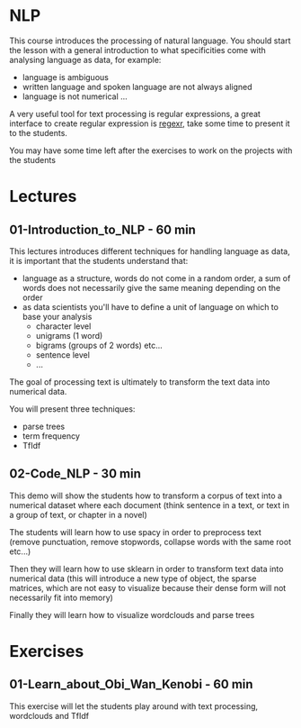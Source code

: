 # NLP

This course introduces the processing of natural language.
You should start the lesson with a general introduction to what specificities come with analysing language as data, for example:
* language is ambiguous
* written language and spoken language are not always aligned
* language is not numerical
...

A very useful tool for text processing is regular expressions, a great interface to create regular expression is [regexr](https://regexr.com/), take some time to present it to the students.

You may have some time left after the exercises to work on the projects with the students

# Lectures

## 01-Introduction_to_NLP - 60 min

This lectures introduces different techniques for handling language as data, it is important that the students understand that:
* language as a structure, words do not come in a random order, a sum of words does not necessarily give the same meaning depending on the order
* as data scientists you'll have to define a unit of language on which to base your analysis
    * character level
    * unigrams (1 word)
    * bigrams (groups of 2 words) etc...
    * sentence level
    * ...

The goal of processing text is ultimately to transform the text data into numerical data.

You will present three techniques:
* parse trees
* term frequency
* TfIdf

## 02-Code_NLP - 30 min

This demo will show the students how to transform a corpus of text into a numerical dataset where each document (think sentence in a text, or text in a group of text, or chapter in a novel)

The students will learn how to use spacy in order to preprocess text (remove punctuation, remove stopwords, collapse words with the same root etc...)

Then they will learn how to use sklearn in order to transform text data into numerical data (this will introduce a new type of object, the sparse matrices, which are not easy to visualize because their dense form will not necessarily fit into memory)

Finally they will learn how to visualize wordclouds and parse trees

# Exercises

## 01-Learn_about_Obi_Wan_Kenobi - 60 min

This exercise will let the students play around with text processing, wordclouds and TfIdf